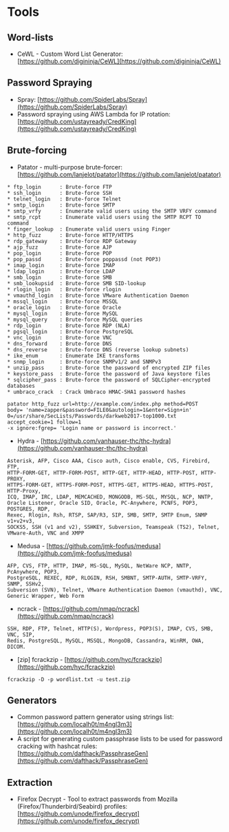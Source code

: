 # Tools

## Word-lists

- CeWL - Custom Word List Generator: [https://github.com/digininja/CeWL](https://github.com/digininja/CeWL)

## Password Spraying

- Spray: [https://github.com/SpiderLabs/Spray](https://github.com/SpiderLabs/Spray)
- Password spraying using AWS Lambda for IP rotation: [https://github.com/ustayready/CredKing](https://github.com/ustayready/CredKing)

## Brute-forcing

- Patator - multi-purpose brute-forcer: [https://github.com/lanjelot/patator](https://github.com/lanjelot/patator)

```
* ftp_login      : Brute-force FTP
* ssh_login      : Brute-force SSH
* telnet_login   : Brute-force Telnet
* smtp_login     : Brute-force SMTP
* smtp_vrfy      : Enumerate valid users using the SMTP VRFY command
* smtp_rcpt      : Enumerate valid users using the SMTP RCPT TO command
* finger_lookup  : Enumerate valid users using Finger
* http_fuzz      : Brute-force HTTP/HTTPS
* rdp_gateway    : Brute-force RDP Gateway
* ajp_fuzz       : Brute-force AJP
* pop_login      : Brute-force POP
* pop_passd      : Brute-force poppassd (not POP3)
* imap_login     : Brute-force IMAP
* ldap_login     : Brute-force LDAP
* smb_login      : Brute-force SMB
* smb_lookupsid  : Brute-force SMB SID-lookup
* rlogin_login   : Brute-force rlogin
* vmauthd_login  : Brute-force VMware Authentication Daemon
* mssql_login    : Brute-force MSSQL
* oracle_login   : Brute-force Oracle
* mysql_login    : Brute-force MySQL
* mysql_query    : Brute-force MySQL queries
* rdp_login      : Brute-force RDP (NLA)
* pgsql_login    : Brute-force PostgreSQL
* vnc_login      : Brute-force VNC
* dns_forward    : Brute-force DNS
* dns_reverse    : Brute-force DNS (reverse lookup subnets)
* ike_enum       : Enumerate IKE transforms
* snmp_login     : Brute-force SNMPv1/2 and SNMPv3
* unzip_pass     : Brute-force the password of encrypted ZIP files
* keystore_pass  : Brute-force the password of Java keystore files
* sqlcipher_pass : Brute-force the password of SQLCipher-encrypted databases
* umbraco_crack  : Crack Umbraco HMAC-SHA1 password hashes
```

```
patator http_fuzz url=http://example.com/index.php method=POST
body=​ 'name=zapper&password=FILE0&autologin=1&enter=Sign+in'
0=/usr/share/SecLists/Passwords/darkweb2017-top1000.txt accept_cookie=1 follow=1
-x ignore:fgrep=​ 'Login name or password is incorrect.'
```

- Hydra - [https://github.com/vanhauser-thc/thc-hydra](https://github.com/vanhauser-thc/thc-hydra)

```
Asterisk, AFP, Cisco AAA, Cisco auth, Cisco enable, CVS, Firebird, FTP,
HTTP-FORM-GET, HTTP-FORM-POST, HTTP-GET, HTTP-HEAD, HTTP-POST, HTTP-PROXY,
HTTPS-FORM-GET, HTTPS-FORM-POST, HTTPS-GET, HTTPS-HEAD, HTTPS-POST, HTTP-Proxy,
ICQ, IMAP, IRC, LDAP, MEMCACHED, MONGODB, MS-SQL, MYSQL, NCP, NNTP,
Oracle Listener, Oracle SID, Oracle, PC-Anywhere, PCNFS, POP3, POSTGRES, RDP,
Rexec, Rlogin, Rsh, RTSP, SAP/R3, SIP, SMB, SMTP, SMTP Enum, SNMP v1+v2+v3,
SOCKS5, SSH (v1 and v2), SSHKEY, Subversion, Teamspeak (TS2), Telnet,
VMware-Auth, VNC and XMPP
```

- Medusa - [https://github.com/jmk-foofus/medusa](https://github.com/jmk-foofus/medusa)

```
AFP, CVS, FTP, HTTP, IMAP, MS-SQL, MySQL, NetWare NCP, NNTP, PcAnywhere, POP3,
PostgreSQL, REXEC, RDP, RLOGIN, RSH, SMBNT, SMTP-AUTH, SMTP-VRFY, SNMP, SSHv2,
Subversion (SVN), Telnet, VMware Authentication Daemon (vmauthd), VNC,
Generic Wrapper, Web Form
```

- ncrack - [https://github.com/nmap/ncrack](https://github.com/nmap/ncrack)

```
SSH, RDP, FTP, Telnet, HTTP(S), Wordpress, POP3(S), IMAP, CVS, SMB, VNC, SIP,
Redis, PostgreSQL, MySQL, MSSQL, MongoDB, Cassandra, WinRM, OWA, DICOM.
```

- [zip] fcrackzip - [https://github.com/hyc/fcrackzip](https://github.com/hyc/fcrackzip)

```
fcrackzip -D -p wordlist.txt -u test.zip
```

## Generators
- Common password pattern generator using strings list: [https://github.com/localh0t/m4ngl3m3](https://github.com/localh0t/m4ngl3m3)
- A script for generating custom passphrase lists to be used for password cracking with hashcat rules: [https://github.com/dafthack/PassphraseGen](https://github.com/dafthack/PassphraseGen)

## Extraction

- Firefox Decrypt - Tool to extract passwords from Mozilla (Firefox/Thunderbird/Seabird) profiles: [https://github.com/unode/firefox_decrypt](https://github.com/unode/firefox_decrypt)
